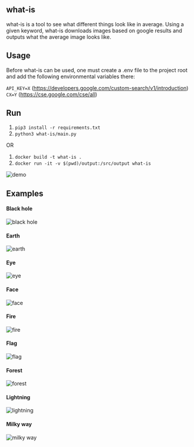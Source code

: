## what-is  
what-is is a tool to see what different things look like in average. Using a given keyword, what-is downloads images based on google results and outputs what the average image looks like.  

## Usage  
Before what-is can be used, one must create a .env file to the project root and add the following environmental variables there:  

`API_KEY=X` (https://developers.google.com/custom-search/v1/introduction)  
`CX=Y` (https://cse.google.com/cse/all)  

## Run
1. `pip3 install -r requirements.txt`  
2. `python3 what-is/main.py`  

OR

1. `docker build -t what-is .`
2. `docker run -it -v $(pwd)/output:/src/output what-is`  

![demo](/examples/demo.png)  

## Examples  
#### Black hole  
![black hole](/examples/black_hole.jpg)  
#### Earth
![earth](/examples/earth.jpg)
#### Eye
![eye](/examples/eye.jpg)
#### Face
![face](/examples/face.jpg)
#### Fire
![fire](/examples/fire.jpg)
#### Flag
![flag](/examples/flag.jpg)
#### Forest
![forest](/examples/forest.jpg)
#### Lightning
![lightning](/examples/lightning.jpg)
#### Milky way
![milky way](/examples/milky_way.jpg)
